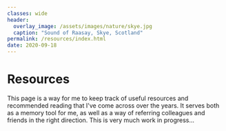 ```yaml
---
classes: wide
header:
  overlay_image: /assets/images/nature/skye.jpg
  caption: "Sound of Raasay, Skye, Scotland"
permalink: /resources/index.html
date: 2020-09-18
---
```


# Resources

This page is a way for me to keep track of useful resources and recommended reading that I've come across over the years. It serves both as a memory tool for me, as well as a way of referring colleagues and friends in the right direction. This is very much work in progress...






<!------------------------------- FOOTER --------------------------------->

[1]: https://scholar.google.co.uk/citations?user=XQabZbIAAAAJ&hl=en&oi=ao

